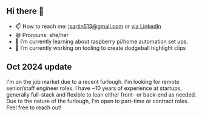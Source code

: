 ## Hi there 👋

- 📫 How to reach me: jsartin513@gmail.com or [via LinkedIn](https://www.linkedin.com/in/jessica-sartin-6a060412/)
- 😄 Pronouns: she/her
- 🌱 I’m currently learning about raspberry pi/home automation set ups.
- 🔭 I’m currently working on tooling to create dodgeball highlight clips

## Oct 2024 update
I'm on the job market due to a recent furlough. I'm looking for remote senior/staff engineer roles.
I have ~10 years of experience at startups, generally full-stack and flexible to lean either front- or back-end as needed.
Due to the nature of the furlough, I'm open to part-time or contract roles. Feel free to reach out!

<!--
**jsartin513/jsartin513** is a ✨ _special_ ✨ repository because its `README.md` (this file) appears on your GitHub profile.

Here are some ideas to get you started:

- 🔭 I’m currently working on ...
- 🌱 I’m currently learning ...
- 👯 I’m looking to collaborate on ...
- 🤔 I’m looking for help with ...
- 💬 Ask me about ...
- 📫 How to reach me: ...
- 😄 Pronouns: ...
- ⚡ Fun fact: ...
-->
